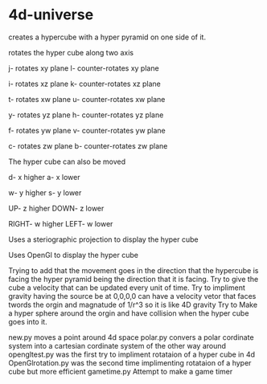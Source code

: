 # 4d-universe



creates a hypercube with a hyper pyramid on one side of it.

rotates the hyper cube along two axis

j- rotates xy plane
l- counter-rotates xy plane

i- rotates xz plane
k- counter-rotates xz plane

t- rotates xw plane
u- counter-rotates xw plane

y- rotates yz plane
h- counter-rotates yz plane

f- rotates yw plane
v- counter-rotates yw plane

c- rotates zw plane
b- counter-rotates zw plane


The hyper cube can also be moved

d- x higher
a- x lower

w- y higher
s- y lower

UP- z higher
DOWN- z lower

RIGHT- w higher
LEFT- w lower


Uses a steriographic projection to display the hyper cube

Uses OpenGl to display the hyper cube


Trying to add that the movement goes in the direction that the hypercube is facing the hyper pyramid being the direction that it is facing.
Try to give the cube a velocity that can be updated every unit of time.
Try to impliment gravity having the source be at 0,0,0,0 can have a velocity vetor that faces twords the orgin and magnatude of 1/r^3 so it is like 4D gravity
Try to Make a hyper sphere around the orgin and have collision when the hyper cube goes into it. 




new.py              moves a point around 4d space
polar.py            convers a polar cordinate system into a cartesian cordinate system of the other way around
opengltest.py       was the first try to impliment rotataion of a hyper cube in 4d
OpenGlrotation.py   was the second time implimenting rotataion of a hyper cube but more efficient
gametime.py         Attempt to make a game timer

